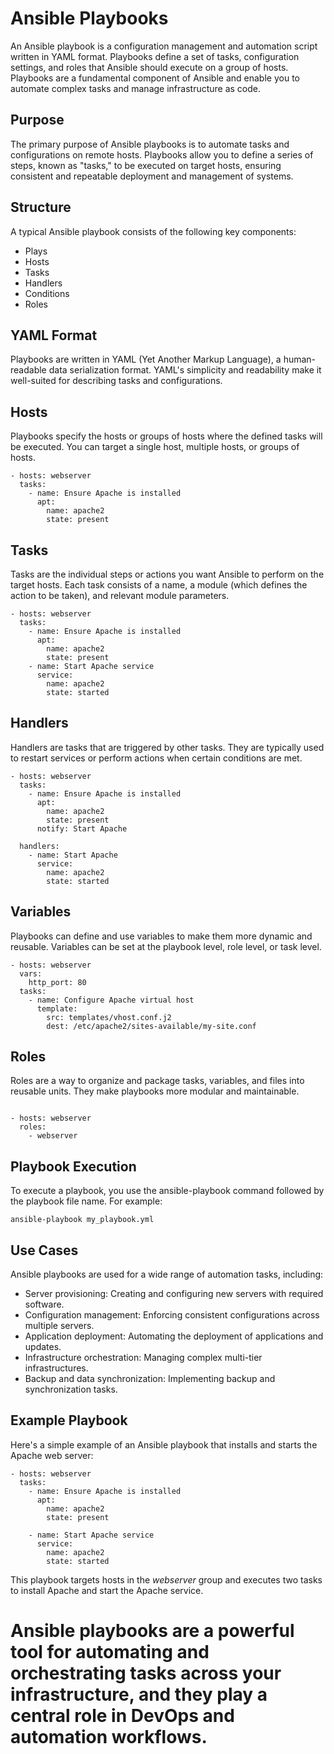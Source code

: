 # Ansible Playbooks
An Ansible playbook is a configuration management and automation script written in YAML format. Playbooks define a set of tasks, configuration settings, and roles that Ansible should execute on a group of hosts. Playbooks are a fundamental component of Ansible and enable you to automate complex tasks and manage infrastructure as code.

## Purpose
The primary purpose of Ansible playbooks is to automate tasks and configurations on remote hosts. Playbooks allow you to define a series of steps, known as "tasks," to be executed on target hosts, ensuring consistent and repeatable deployment and management of systems.

## Structure
A typical Ansible playbook consists of the following key components:
- Plays
- Hosts
- Tasks
- Handlers
- Conditions
- Roles

## YAML Format
Playbooks are written in YAML (Yet Another Markup Language), a human-readable data serialization format. YAML's simplicity and readability make it well-suited for describing tasks and configurations.

## Hosts
Playbooks specify the hosts or groups of hosts where the defined tasks will be executed. You can target a single host, multiple hosts, or groups of hosts.

```
- hosts: webserver
  tasks:
    - name: Ensure Apache is installed
      apt:
        name: apache2
        state: present
```

## Tasks
Tasks are the individual steps or actions you want Ansible to perform on the target hosts. Each task consists of a name, a module (which defines the action to be taken), and relevant module parameters.

```
- hosts: webserver
  tasks:
    - name: Ensure Apache is installed
      apt:
        name: apache2
        state: present
    - name: Start Apache service
      service:
        name: apache2
        state: started
```

## Handlers
Handlers are tasks that are triggered by other tasks. They are typically used to restart services or perform actions when certain conditions are met.

```
- hosts: webserver
  tasks:
    - name: Ensure Apache is installed
      apt:
        name: apache2
        state: present
      notify: Start Apache

  handlers:
    - name: Start Apache
      service:
        name: apache2
        state: started
```

## Variables
Playbooks can define and use variables to make them more dynamic and reusable. Variables can be set at the playbook level, role level, or task level.

```
- hosts: webserver
  vars:
    http_port: 80
  tasks:
    - name: Configure Apache virtual host
      template:
        src: templates/vhost.conf.j2
        dest: /etc/apache2/sites-available/my-site.conf
```

## Roles
Roles are a way to organize and package tasks, variables, and files into reusable units. They make playbooks more modular and maintainable.

```

- hosts: webserver
  roles:
    - webserver
```

## Playbook Execution
To execute a playbook, you use the ansible-playbook command followed by the playbook file name. For example:

```
ansible-playbook my_playbook.yml
```

## Use Cases
Ansible playbooks are used for a wide range of automation tasks, including:

- Server provisioning: Creating and configuring new servers with required software.
- Configuration management: Enforcing consistent configurations across multiple servers.
- Application deployment: Automating the deployment of applications and updates.
- Infrastructure orchestration: Managing complex multi-tier infrastructures.
- Backup and data synchronization: Implementing backup and synchronization tasks.

## Example Playbook
Here's a simple example of an Ansible playbook that installs and starts the Apache web server:

```
- hosts: webserver
  tasks:
    - name: Ensure Apache is installed
      apt:
        name: apache2
        state: present

    - name: Start Apache service
      service:
        name: apache2
        state: started
```

This playbook targets hosts in the *webserver* group and executes two tasks to install Apache and start the Apache service.

# Ansible playbooks are a powerful tool for automating and orchestrating tasks across your infrastructure, and they play a central role in DevOps and automation workflows.
